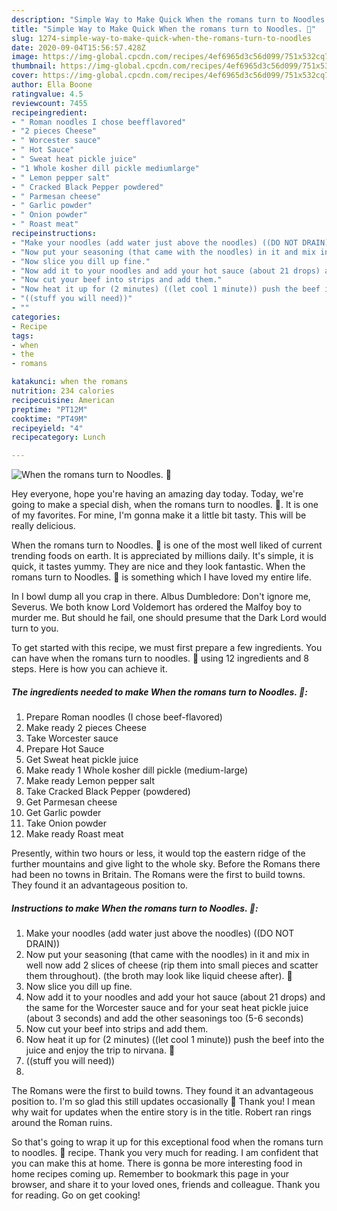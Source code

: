 ```yaml
---
description: "Simple Way to Make Quick When the romans turn to Noodles. 🙂"
title: "Simple Way to Make Quick When the romans turn to Noodles. 🙂"
slug: 1274-simple-way-to-make-quick-when-the-romans-turn-to-noodles
date: 2020-09-04T15:56:57.428Z
image: https://img-global.cpcdn.com/recipes/4ef6965d3c56d099/751x532cq70/when-the-romans-turn-to-noodles-🙂-recipe-main-photo.jpg
thumbnail: https://img-global.cpcdn.com/recipes/4ef6965d3c56d099/751x532cq70/when-the-romans-turn-to-noodles-🙂-recipe-main-photo.jpg
cover: https://img-global.cpcdn.com/recipes/4ef6965d3c56d099/751x532cq70/when-the-romans-turn-to-noodles-🙂-recipe-main-photo.jpg
author: Ella Boone
ratingvalue: 4.5
reviewcount: 7455
recipeingredient:
- " Roman noodles I chose beefflavored"
- "2 pieces Cheese"
- " Worcester sauce"
- " Hot Sauce"
- " Sweat heat pickle juice"
- "1 Whole kosher dill pickle mediumlarge"
- " Lemon pepper salt"
- " Cracked Black Pepper powdered"
- " Parmesan cheese"
- " Garlic powder"
- " Onion powder"
- " Roast meat"
recipeinstructions:
- "Make your noodles (add water just above the noodles) ((DO NOT DRAIN))"
- "Now put your seasoning (that came with the noodles) in it and mix in well now add 2 slices of cheese (rip them into small pieces and scatter them throughout). (the broth may look like liquid cheese after). 🙂"
- "Now slice you dill up fine."
- "Now add it to your noodles and add your hot sauce (about 21 drops) and the same for the Worcester sauce and for your seat heat pickle juice (about 3 seconds) and add the other seasonings too (5-6 seconds)"
- "Now cut your beef into strips and add them."
- "Now heat it up for (2 minutes) ((let cool 1 minute)) push the beef into the juice and enjoy the trip to nirvana. 🙂"
- "((stuff you will need))"
- ""
categories:
- Recipe
tags:
- when
- the
- romans

katakunci: when the romans 
nutrition: 234 calories
recipecuisine: American
preptime: "PT12M"
cooktime: "PT49M"
recipeyield: "4"
recipecategory: Lunch

---
```



![When the romans turn to Noodles. 🙂](https://img-global.cpcdn.com/recipes/4ef6965d3c56d099/751x532cq70/when-the-romans-turn-to-noodles-🙂-recipe-main-photo.jpg)

Hey everyone, hope you're having an amazing day today. Today, we're going to make a special dish, when the romans turn to noodles. 🙂. It is one of my favorites. For mine, I'm gonna make it a little bit tasty. This will be really delicious.

When the romans turn to Noodles. 🙂 is one of the most well liked of current trending foods on earth. It is appreciated by millions daily. It's simple, it is quick, it tastes yummy. They are nice and they look fantastic. When the romans turn to Noodles. 🙂 is something which I have loved my entire life.

In I bowl dump all you crap in there. Albus Dumbledore: Don&#39;t ignore me, Severus. We both know Lord Voldemort has ordered the Malfoy boy to murder me. But should he fail, one should presume that the Dark Lord would turn to you.


To get started with this recipe, we must first prepare a few ingredients. You can have when the romans turn to noodles. 🙂 using 12 ingredients and 8 steps. Here is how you can achieve it.

<!--inarticleads1-->

##### The ingredients needed to make When the romans turn to Noodles. 🙂:

1. Prepare  Roman noodles (I chose beef-flavored)
1. Make ready 2 pieces Cheese
1. Take  Worcester sauce
1. Prepare  Hot Sauce
1. Get  Sweat heat pickle juice
1. Make ready 1 Whole kosher dill pickle (medium-large)
1. Make ready  Lemon pepper salt
1. Take  Cracked Black Pepper (powdered)
1. Get  Parmesan cheese
1. Get  Garlic powder
1. Take  Onion powder
1. Make ready  Roast meat


Presently, within two hours or less, it would top the eastern ridge of the further mountains and give light to the whole sky. Before the Romans there had been no towns in Britain. The Romans were the first to build towns. They found it an advantageous position to. 

<!--inarticleads2-->

##### Instructions to make When the romans turn to Noodles. 🙂:

1. Make your noodles (add water just above the noodles) ((DO NOT DRAIN))
1. Now put your seasoning (that came with the noodles) in it and mix in well now add 2 slices of cheese (rip them into small pieces and scatter them throughout). (the broth may look like liquid cheese after). 🙂
1. Now slice you dill up fine.
1. Now add it to your noodles and add your hot sauce (about 21 drops) and the same for the Worcester sauce and for your seat heat pickle juice (about 3 seconds) and add the other seasonings too (5-6 seconds)
1. Now cut your beef into strips and add them.
1. Now heat it up for (2 minutes) ((let cool 1 minute)) push the beef into the juice and enjoy the trip to nirvana. 🙂
1. ((stuff you will need))
1. 


The Romans were the first to build towns. They found it an advantageous position to. I&#39;m so glad this still updates occasionally 🙂 Thank you! I mean why wait for updates when the entire story is in the title. Robert ran rings around the Roman ruins. 

So that's going to wrap it up for this exceptional food when the romans turn to noodles. 🙂 recipe. Thank you very much for reading. I am confident that you can make this at home. There is gonna be more interesting food in home recipes coming up. Remember to bookmark this page in your browser, and share it to your loved ones, friends and colleague. Thank you for reading. Go on get cooking!
